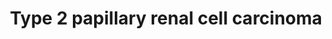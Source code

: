 ---
annotations:
- type: Pathway Ontology
  value: disease pathway
- type: Disease Ontology
  value: papillary renal cell carcinoma
authors:
- Khanspers
- AlexanderPico
communities:
- CPTAC
description: Renal cell carcinoma (RCC), the most common form of kidney cancer in
  adults, is not a single disease but rather a collection of different tumor types
  driven by distinct genetic changes that arise within the same tissue. Papillary
  RCC represents 15 to 20 percent of RCC diagnoses and can manifest as an aggressive,
  solitary tumor or as multiple, slow-growing tumors. Papillary RCC itself has two
  main subtypes, type 1 and type 2, that are distinguished histologically. Little
  is currently known about the genetic basis of non-hereditary papillary RCC and patients
  receive treatment simply based on disease stage. If caught early, the disease can
  usually be cured surgically. From https://ccr.cancer.gov/news/article/understanding-papillary-renal-cell-carcinoma  Based
  on [http://www.genome.jp/kegg-bin/show_pathway?hsa05211 KEGG]
last-edited: 2019-09-05
organisms:
- Homo sapiens
redirect_from:
- /index.php/Pathway:WP4241
- /instance/WP4241
schema-jsonld:
- '@context': https://schema.org/
  '@id': https://wikipathways.github.io/pathways/WP4241.html
  '@type': Dataset
  creator:
    '@type': Organization
    name: WikiPathways
  description: Renal cell carcinoma (RCC), the most common form of kidney cancer in
    adults, is not a single disease but rather a collection of different tumor types
    driven by distinct genetic changes that arise within the same tissue. Papillary
    RCC represents 15 to 20 percent of RCC diagnoses and can manifest as an aggressive,
    solitary tumor or as multiple, slow-growing tumors. Papillary RCC itself has two
    main subtypes, type 1 and type 2, that are distinguished histologically. Little
    is currently known about the genetic basis of non-hereditary papillary RCC and
    patients receive treatment simply based on disease stage. If caught early, the
    disease can usually be cured surgically. From https://ccr.cancer.gov/news/article/understanding-papillary-renal-cell-carcinoma  Based
    on [http://www.genome.jp/kegg-bin/show_pathway?hsa05211 KEGG]
  keywords:
  - TGFA
  - CADM2
  - ARNT2
  - PRCC
  - EPAS1
  - CDKN1A
  - L-malate
  - CUL2
  - FH
  - BIRC7
  - SLC2A1
  - CTSK
  - SETD2
  - Pathway
  - VHL
  - oxygen
  - EGLN2
  - TGFB1
  - VEGF Signaling
  - EGLN3
  - TFEB
  - 'TGFb Signaling '
  - ELOC
  - DVL2
  - EGLN1
  - TGFB2
  - Fumarate
  - ELOB
  - PDGFB
  - HIF1A
  - CREBBP
  - DIAPH1
  - TGFB3
  - VEGFA
  - COL21A1
  - TFE3
  - ARNT
  - RBX1
  - SFPQ
  - EP300
  - Citrate Cycle
  license: CC0
  name: Type 2 papillary renal cell carcinoma
seo: CreativeWork
title: Type 2 papillary renal cell carcinoma
wpid: WP4241
---